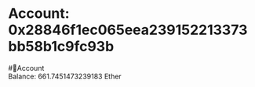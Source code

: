 
Account: 0x28846f1ec065eea239152213373bb58b1c9fc93b
===================================================
  
#📜Account  
Balance: 661.7451473239183 Ether